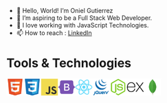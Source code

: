 - 👋 Hello, World! I’m Oniel Gutierrez
- 👀 I’m aspiring to be a Full Stack Web Developer.
- 🌱 I love working with JavaScript Technologies.
- 📫 How to reach : <a href="https://www.linkedin.com/in/onionie/">LinkedIn</a>

<!---
Onionie/Onionie is a ✨ special ✨ repository because its `README.md` (this file) appears on your GitHub profile.
You can click the Preview link to take a look at your changes.
--->

# Tools & Technologies
<img align="left" alt="HTML5" width="40px" src="https://github.com/devicons/devicon/blob/master/icons/html5/html5-original.svg">
<img align="left" alt="CSS3" width="40px" src="https://github.com/devicons/devicon/blob/master/icons/css3/css3-original.svg">
<img align="left" alt="JavaScript" width="40px" src="https://github.com/devicons/devicon/blob/master/icons/javascript/javascript-original.svg">
<img align="left" alt="Bootstrap" width="40px" src="https://github.com/devicons/devicon/blob/master/icons/bootstrap/bootstrap-plain.svg">
<img align="left" alt="React" width="40px" src="https://github.com/devicons/devicon/blob/master/icons/react/react-original.svg">
<img align="left" alt="JQuery" width="40px" src="https://github.com/devicons/devicon/blob/master/icons/jquery/jquery-plain-wordmark.svg">
<img align="left" alt="NodeJS" width="40px" src="https://github.com/devicons/devicon/blob/master/icons/nodejs/nodejs-original.svg">
<img align="left" alt="Express" width="40px" src="https://github.com/devicons/devicon/blob/master/icons/express/express-original.svg">
<img align="left" alt="MongoDB" width="40px" src="https://github.com/devicons/devicon/blob/master/icons/mongodb/mongodb-original.svg">
